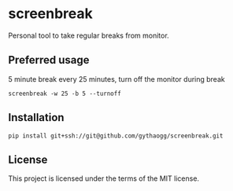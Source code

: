 # screenbreak

Personal tool to take regular breaks from monitor.

## Preferred usage

5 minute break every 25 minutes, turn off the monitor during break

`screenbreak -w 25 -b 5 --turnoff`

## Installation

`pip install git+ssh://git@github.com/gythaogg/screenbreak.git`

## License

This project is licensed under the terms of the MIT license.
